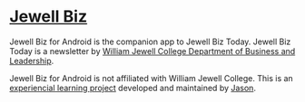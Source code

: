 [Jewell Biz](http://jewellbiz.com/)
================

Jewell Biz for Android is the companion app to Jewell Biz Today. Jewell Biz Today is a newsletter by [William Jewell College Department of Business and Leadership](http://www.jewell.edu/business).

Jewell Biz for Android is not affiliated with William Jewell College. This is an [experiencial learning project](http://en.wikipedia.org/wiki/Experiential_learning) developed and maintained by [Jason](http://twitter.com/jasonhuntington).